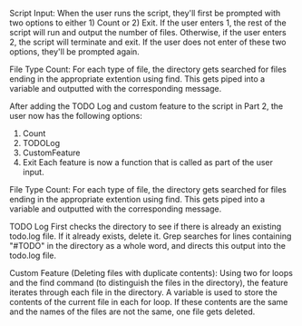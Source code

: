 Script Input:
When the user runs the script, they'll first be prompted with two options to either 1) Count or 2) Exit.
If the user enters 1, the rest of the script will run and output the number of files. Otherwise, if the
user enters 2, the script will terminate and exit. If the user does not enter of these two options, they'll
be prompted again. 

File Type Count:
For each type of file, the directory gets searched for files ending in the appropriate extention using find. 
This gets piped into a variable and outputted with the corresponding message. 

After adding the TODO Log and custom feature to the script in Part 2, the user now has the following options:
1) Count
2) TODOLog
3) CustomFeature
4) Exit
Each feature is now a function that is called as part of the user input. 

File Type Count:
For each type of file, the directory gets searched for files ending in the appropriate extention using find. 
This gets piped into a variable and outputted with the corresponding message. 

TODO Log
First checks the directory to see if there is already an existing todo.log file. If it already exists, delete it.
Grep searches for lines containing "#TODO" in the directory as a whole word, and directs this output into
the todo.log file. 

Custom Feature (Deleting files with duplicate contents):
Using two for loops and the find command (to distinguish the files in the directory), the feature iterates through
each file in the directory. A variable is used to store the contents of the current file in each for loop. 
If these contents are the same and the names of the files are not the same, one file gets deleted. 


